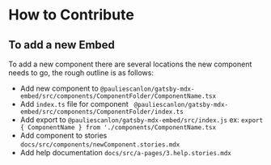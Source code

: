 # How to Contribute

## To add a new Embed

To add a new component there are several locations the new component needs to go, the rough outline is as follows:

- Add new component to `@pauliescanlon/gatsby-mdx-embed/src/components/ComponentFolder/ComponentName.tsx`
- Add `index.ts` file for component ` @pauliescanlon/gatsby-mdx-embed/src/components/ComponentFolder/index.ts`
- Add export to `@pauliescanlon/gatsby-mdx-embed/src/index.js` ex: `export { ComponentName } from './components/ComponentName.tsx`
- Add component to stories `docs/src/components/newComponent.stories.mdx`
- Add help documentation `docs/src/a-pages/3.help.stories.mdx`